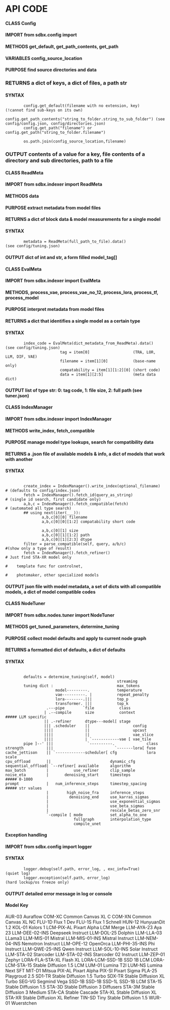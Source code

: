 
# API CODE

#### CLASS Config
#### IMPORT from sdbx.config import
#### METHODS get_default, get_path_contents, get_path
#### VARIABLES config_source_location
#### PURPOSE find source directories and data
### RETURNS a dict of keys, a dict of files, a path str
#### SYNTAX
```
        config.get_default(filename with no extension, key)               (!cannot find sub-keys on its own)
        config.get_path_contents("string_to_folder.string_to_sub_folder") (see config/config.json, config/directories.json)
        config.get_path("filename") or config.get_path("string_to_folder.filename")
        
        os.path.join(config_source_location,filename)
```
### OUTPUT contents of a value for a key, file contents of a directory and sub directories, path to a file

#### CLASS ReadMeta
#### IMPORT from sdbx.indexer import ReadMeta
#### METHODS data
#### PURPOSE extract metadata from model files
#### RETURNS a dict of block data & model measurements for a single model
#### SYNTAX 
```
        metadata = ReadMeta(full_path_to_file).data()                 (see config/tuning.json)
```
#### OUTPUT dict of int and str, a form filled model_tag[] 

#### CLASS EvalMeta
#### IMPORT from sdbx.indexer import EvalMeta
#### METHODS, process_vae, process_vae_no_12, process_lora, process_tf, process_model 
#### PURPOSE interpret metadata from model files
#### RETURNS a dict that identifies a single model as a certain type 
#### SYNTAX 
```
        index_code = EvalMeta(dict_metadata_from_ReadMeta).data()        (see config/tuning.json)
                        tag = item[0]                   (TRA, LOR, LLM, DIF, VAE)
                        filename = item[1][0]           (base-name only)
                        compatability = item[1][1:2][0] (short code)
                        data = item[1][2:5]             (meta data dict)
```
#### OUTPUT list of type str: 0: tag code, 1: file size, 2: full path (see tuner.json)

#### CLASS IndexManager
#### IMPORT from sdbx.indexer import IndexManager
#### METHODS write_index, fetch_compatible
#### PURPOSE manage model type lookups, search for compatibility data
#### RETURNS a .json file of available models & info, a dict of models that work with another
#### SYNTAX 
```

        create_index = IndexManager().write_index(optional_filename)       # (defaults to config/index.json)
        fetch = IndexManager().fetch_id(query_as_string)                   # (single id search, first candidate only)
        a,b,c = IndexManager().fetch_compatible(fetch)                     # (automated all type search)
        ## using next(iter(___)):
                a,b,c[0][0] filename
                a,b,c[0][0][1:2] compatability short code

                a,b,c[0][1] size
                a,b,c[0][1][1:2] path
                a,b,c[0][1][2:3] dtype
        filter = parse_compatible(self, query, a/b/c)                      #(show only a type of result)
        fetch = IndexManager().fetch_refiner()                             # Just find STA-XR model only
                                                                           #    template func for controlnet,
                                                                           #    photomaker, other specialized models

```
#### OUTPUT json file with model metadata, a set of dicts with all compatible models, a dict of model compatible codes

#### CLASS NodeTuner
#### IMPORT from sdbx.nodes.tuner import NodeTuner
#### METHODS get_tuned_parameters, determine_tuning
#### PURPOSE collect model defaults and apply to current node graph
#### RETURNS a formatted dict of defaults, a dict of defaults
#### SYNTAX
```

        defaults = determine_tuning(self, model) 
                                                 streaming
        tuning dict :                            max_tokens
                      model---------.            temperature
                      vae----------. |           repeat_penalty
                      lora--------.|||           top_p
                      transformer. |||           top_k
                  .---pipe        `file           class
                 | .--compile      size           context           ##### LLM specific
                 || .-refiner      dtype---model[ stage   
                 ||| .scheduler    ||                   config
                 ||||              ||                   upcast
                 ||||              ||                   vae_slice  
                 ||||              | `------------vae [ vae_tile       
        pipe ]--' |||               `----------.              class          
strength          |||                           `-------lora[ fuse
cache_jettison    || `-------------scheduler[ cfg             lora scale         
cpu_offload       ||                          dynamic_cfg
sequential_offload| `--refiner[ available     algorithm
max_batch         |           use_refiner     clip_sample
noise_eta         |       denoising_start     timesteps            ##### 0-1000
prompt            |   num_inference_steps     timestep_spacing     ##### str values
                  |        high_noise_fra     inference_steps
                  |         denoising_end     use_karras_sigmas
                  |                           use_exponential_sigmas
                  |                           use_beta_sigmas
                  |                           rescale_betas_zero_snr
                  `-compile [ mode            set_alpha_to_one
                              fullgraph       interpolation_type
                              compile_unet

```

#### Exception handling
#### IMPORT from sdbx.config import logger
#### SYNTAX
```
        logger.debug(self.path, error_log, , exc_info=True)                 (quiet log)
        logger.exception(self.path, error_log)                              (hard lockup/os freeze only)
```
#### OUTPUT detailed error message in log or console


#### Model Key
AUR-03 Auraflow
COM-XC Common Canvas XL C
COM-XN Common Canvas XL NC
FLU-1D Flux 1 Dev
FLU-1S Flux 1 Schnell
HUN-12 HunyuanDit 1.2
KOL-01 Kolors 1
LCM-PIX-AL Pixart Alpha LCM Merge
LLM-AYA-23 Aya 23
LLM-DEE-02-INS Deepseek Instruct
LLM-DOL-25 Dolphin
LLM-LLA-03 LLama3
LLM-MIS-01 Mistral
LLM-MIS-01-INS Mistral Instruct
LLM-NEM-04-INS Nemotron Instruct
LLM-OPE-12 OpenOrca
LLM-PHI-35-INS Phi Instruct
LLM-QWE-25-INS Qwen Instruct
LLM-SOL-10-INS Solar Instruct
LLM-STA-02 Starcoder
LLM-STA-02-INS Starcoder 02 Instruct
LLM-ZEP-01 Zephyr
LORA-FLA-STA-XL Flash XL
LORA-LCM-SSD-1B SSD 1B LCM
LORA-LCM-STA-15 Stable Diffusion 1.5 LCM
LUM-01 Lumina T2I
LUM-NS Lumina Next SFT
MIT-D1 Mitsua
PIX-AL Pixart Alpha
PIX-SI Pixart Sigma
PLA-25 Playgroud 2.5
SD1-TR Stable Diffusion 1.5 Turbo
SDX-TR Stable Diffusion XL Turbo
SEG-VG Segmind Vega
SSD-1B SSD-1B
SSD-1L SSD-1B LCM
STA-15 Stable Diffusion 1.5
STA-3D Stable Diffusion 3 Diffusers
STA-3M Stable Diffusion 3 Medium
STA-CA Stable Cascade
STA-XL Stable Diffusion XL
STA-XR Stable Diffusion XL Refiner
TIN-SD Tiny Stable Diffusion 1.5
WUR-01 Wuerstchen
